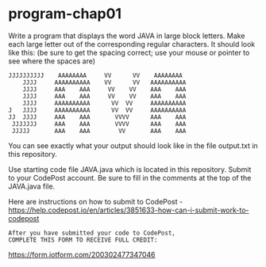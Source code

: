 # program-chap01

Write a program that displays the word JAVA in large block letters. Make each large letter out of the corresponding regular characters. It should look like this: (be sure to get the spacing correct; use your mouse or pointer to see where the spaces are)

```
JJJJJJJJJJ    AAAAAAAA     VV      VV    AAAAAAAA 
    JJJJ     AAAAAAAAAA    VV      VV   AAAAAAAAAA
    JJJJ     AAA    AAA     VV    VV    AAA    AAA
    JJJJ     AAA    AAA     VV    VV    AAA    AAA
    JJJJ     AAAAAAAAAA      VV  VV     AAAAAAAAAA
J   JJJJ     AAAAAAAAAA      VV  VV     AAAAAAAAAA
JJ  JJJJ     AAA    AAA       VVVV      AAA    AAA
 JJJJJJJ     AAA    AAA       VVVV      AAA    AAA
 JJJJJ       AAA    AAA        VV       AAA    AAA 
```

You can see exactly what your output should look like in the file output.txt in this repository.


Use starting code file JAVA.java which is located in this repository. Submit to your CodePost account. 
Be sure to fill in the comments at the top of the JAVA.java file.

Here are instructions on how to submit to CodePost - https://help.codepost.io/en/articles/3851633-how-can-i-submit-work-to-codepost


```
After you have submitted your code to CodePost, 
COMPLETE THIS FORM TO RECEIVE FULL CREDIT: 
```
https://form.jotform.com/200302477347046
